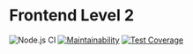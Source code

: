 Frontend Level 2
=================================
![Node.js CI](https://github.com/BrenotBt/frontend-project-lvl2/workflows/Node.js%20CI/badge.svg)
[![Maintainability](https://api.codeclimate.com/v1/badges/86c48798060bc5c723b4/maintainability)](https://codeclimate.com/github/BrenotBt/frontend-project-lvl2/maintainability)
[![Test Coverage](https://api.codeclimate.com/v1/badges/86c48798060bc5c723b4/test_coverage)](https://codeclimate.com/github/BrenotBt/frontend-project-lvl2/test_coverage)